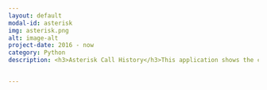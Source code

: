 ```yaml
---
layout: default
modal-id: asterisk
img: asterisk.png
alt: image-alt
project-date: 2016 - now
category: Python
description: <h3>Asterisk Call History</h3>This application shows the call history of all incoming/outgoing calls from asterisk server (Master.csv). <h3>snips-asterisk_voip</h3>A skill for the Snips voice platform that uses linphone to make voip calls. <h3>Asterisk-limitcalls</h3>Created a system that converts the PSTN line to VoIP with scripts that calculate the remaining free time and connect to an account to get the remaing money.


---
```

